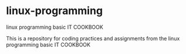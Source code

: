 # linux-programming
linux programming basic IT COOKBOOK


This is a repository for coding practices and assignments from the linux programming basic IT COOKBOOK
